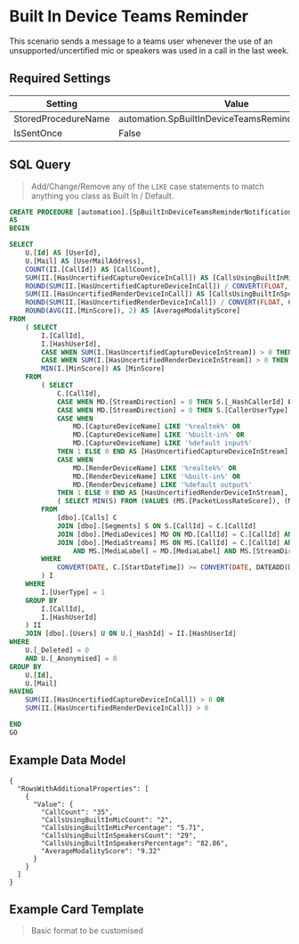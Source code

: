 # Built In Device Teams Reminder

This scenario sends a message to a teams user whenever the use of an unsupported/uncertified mic or speakers was used in a call in the last week.

## Required Settings 

| Setting | Value |
| --- | --- |
| StoredProcedureName | automation.SpBuiltInDeviceTeamsReminderNotifications |
| IsSentOnce | False |

## SQL Query

> Add/Change/Remove any of the `LIKE` case statements to match anything you class as Built In / Default.

```SQL
CREATE PROCEDURE [automation].[SpBuiltInDeviceTeamsReminderNotifications]
AS
BEGIN

SELECT
	U.[Id] AS [UserId],
	U.[Mail] AS [UserMailAddress],
	COUNT(II.[CallId]) AS [CallCount],
	SUM(II.[HasUncertifiedCaptureDeviceInCall]) AS [CallsUsingBuiltInMicCount],
	ROUND(SUM(II.[HasUncertifiedCaptureDeviceInCall]) / CONVERT(FLOAT, COUNT(II.[CallId])) * 100, 2) AS [CallsUsingBuiltInMicPercentage],
	SUM(II.[HasUncertifiedRenderDeviceInCall]) AS [CallsUsingBuiltInSpeakersCount],
	ROUND(SUM(II.[HasUncertifiedRenderDeviceInCall]) / CONVERT(FLOAT, COUNT(II.[CallId])) * 100, 2) AS [CallsUsingBuiltInSpeakersPercentage],
	ROUND(AVG(II.[MinScore]), 2) AS [AverageModalityScore]
FROM
	( SELECT
		I.[CallId],
		I.[HashUserId],
		CASE WHEN SUM(I.[HasUncertifiedCaptureDeviceInStream]) > 0 THEN 1 ELSE 0 END AS [HasUncertifiedCaptureDeviceInCall],
		CASE WHEN SUM(I.[HasUncertifiedRenderDeviceInStream]) > 0 THEN 1 ELSE 0 END AS [HasUncertifiedRenderDeviceInCall],
		MIN(I.[MinScore]) AS [MinScore]
	FROM
		( SELECT
			C.[CallId],
			CASE WHEN MD.[StreamDirection] = 0 THEN S.[_HashCallerId] ELSE S.[_HashCalleeId] END AS [HashUserId],
			CASE WHEN MD.[StreamDirection] = 0 THEN S.[CallerUserType] ELSE S.[CalleeUserType] END AS [UserType],
			CASE WHEN
				MD.[CaptureDeviceName] LIKE '%realtek%' OR
				MD.[CaptureDeviceName] LIKE '%built-in%' OR
				MD.[CaptureDeviceName] LIKE '%default input%'
			THEN 1 ELSE 0 END AS [HasUncertifiedCaptureDeviceInStream],
			CASE WHEN
				MD.[RenderDeviceName] LIKE '%realtek%' OR
				MD.[RenderDeviceName] LIKE '%built-in%' OR
				MD.[RenderDeviceName] LIKE '%default output%'
			THEN 1 ELSE 0 END AS [HasUncertifiedRenderDeviceInStream],
			( SELECT MIN(S) FROM (VALUES (MS.[PacketLossRateScore]), (MS.[JitterScore]), (MS.[RoundTripTimeScore])) AS Score(S) ) AS [MinScore]
		FROM
			[dbo].[Calls] C
			JOIN [dbo].[Segments] S ON S.[CallId] = C.[CallId]
			JOIN [dbo].[MediaDevices] MD ON MD.[CallId] = C.[CallId] AND MD.[SegmentId] = S.[SegmentId]
			JOIN [dbo].[MediaStreams] MS ON MS.[CallId] = C.[CallId] AND MS.[SegmentId] = S.[SegmentId]
				AND MS.[MediaLabel] = MD.[MediaLabel] AND MS.[StreamDirection] = MD.[StreamDirection]
		WHERE
			CONVERT(DATE, C.[StartDateTime]) >= CONVERT(DATE, DATEADD(DAY, -7, GETUTCDATE()))
		) I
	WHERE
		I.[UserType] = 1
	GROUP BY
		I.[CallId],
		I.[HashUserId]
	) II
	JOIN [dbo].[Users] U ON U.[_HashId] = II.[HashUserId]
WHERE
	U.[_Deleted] = 0
	AND U.[_Anonymised] = 0
GROUP BY
	U.[Id],
	U.[Mail]
HAVING
	SUM(II.[HasUncertifiedCaptureDeviceInCall]) > 0 OR 
	SUM(II.[HasUncertifiedRenderDeviceInCall]) > 0

END
GO
```

## Example Data Model

```
{
  "RowsWithAdditionalProperties": [
    {
      "Value": {
        "CallCount": "35",
        "CallsUsingBuiltInMicCount": "2",
        "CallsUsingBuiltInMicPercentage": "5.71",
        "CallsUsingBuiltInSpeakersCount": "29",
        "CallsUsingBuiltInSpeakersPercentage": "82.86",
        "AverageModalityScore": "9.32"
      }
    }
  ]
}
```

## Example Card Template

> Basic format to be customised

```
```
